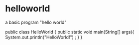 # helloworld
a basic program "hello world" 

public class HelloWorld {
    public static void main(String[] args){
        System.out.println("HelloWorld!") ;
    }
}
